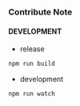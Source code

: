### Contribute Note

#### DEVELOPMENT

- release

```bash
npm run build
```

- development

```bash
npm run watch
```